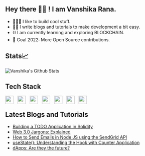 ## Hey there 👋🏻 ! I am Vanshika Rana.

- 👩🏻‍💻 I like to build cool stuff.
- ✍🏻 I write blogs and tutorials to make development a bit easy.
- ⛓️ I am currently learning and exploring BLOCKCHAIN.
- 🎯 Goal 2022: More Open Source contributions.

## Stats📈
<img align="center" alt="Vanshika's Github Stats" src="https://github-readme-stats.vercel.app/api?username=Vanshika-Rana" />

## Tech Stack
<img align="left" width="26px" src="https://cdn.jsdelivr.net/gh/devicons/devicon/icons/html5/html5-original.svg" style="padding-right:10px;" />
<img align="left" width="26px" src="https://cdn.jsdelivr.net/gh/devicons/devicon/icons/css3/css3-plain.svg" style="padding-right:10px;" />
<img align="left" width="26px" src="https://cdn.jsdelivr.net/gh/devicons/devicon/icons/javascript/javascript-original.svg"  style="padding-right:10px;"/>
<img align="left" width="26px" src="https://cdn.jsdelivr.net/gh/devicons/devicon/icons/react/react-original.svg" style="padding-right:10px;"/>
<img align="left" width="26px" src="https://cdn.jsdelivr.net/gh/devicons/devicon/icons/python/python-original.svg" style="padding-right:10px;"/>
<img align="left" width="26px" src="https://cdn.jsdelivr.net/gh/devicons/devicon/icons/heroku/heroku-plain.svg" style="padding-right:10px;"/>
<img align="left" width="26px" src="https://cdn.jsdelivr.net/gh/devicons/devicon/icons/java/java-original.svg" style="padding-right:10px;"/>
<br />

## Latest Blogs and Tutorials

<!-- BLOG-POST-LIST:START -->
- [Building a TODO Application in Solidity](https://aahiknsv.hashnode.dev/building-a-todo-application-in-solidity)
- [Web 3.0 Jargons: Explained](https://aahiknsv.hashnode.dev/web-30-jargons-explained)
- [How to Send Emails in Node JS using the SendGrid API](https://aahiknsv.hashnode.dev/how-to-send-emails-in-node-js-using-the-sendgrid-api)
- [useState&lpar;&rpar;: Understanding the Hook with Counter Application](https://aahiknsv.hashnode.dev/usestate-understanding-the-hook-with-counter-application)
- [dApps: Are they the future?](https://aahiknsv.hashnode.dev/dapps-are-they-the-future)
<!-- BLOG-POST-LIST:END -->
